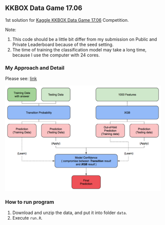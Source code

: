 ## KKBOX Data Game 17.06

1st solution for [Kaggle KKBOX Data Game 17.06](https://inclass.kaggle.com/c/kkbox-data-game-17-06) Competition.

Note: 

1. This code should be a little bit differ from my submission on Public and Private Leaderboard because of the seed setting.
2. The time of training the classification model may take a long time, because I use the computer with 24 cores. 

### My Approach and Detail
Please see: [link](https://docs.google.com/document/d/1TdLRWqREfTGnTHIxRBS3PlRMOrRrDW-YN3qwLz3rU1I/edit#)

![model structure](model_structure.png)

### How to run program

1. Download and unzip the data, and put it into folder `data`.
2. Execute `run.R`.
